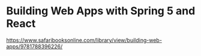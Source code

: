 # Building Web Apps with Spring 5 and React

https://www.safaribooksonline.com/library/view/building-web-apps/9781788396226/
